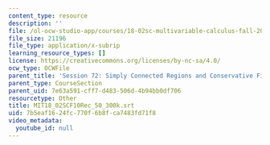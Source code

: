 ```yaml
---
content_type: resource
description: ''
file: /ol-ocw-studio-app/courses/18-02sc-multivariable-calculus-fall-2010/7b5eaf1624fc770f6b8fca7483fd71f8_MIT18_02SCF10Rec_50_300k.srt
file_size: 21196
file_type: application/x-subrip
learning_resource_types: []
license: https://creativecommons.org/licenses/by-nc-sa/4.0/
ocw_type: OCWFile
parent_title: 'Session 72: Simply Connected Regions and Conservative Fields'
parent_type: CourseSection
parent_uid: 7e63a591-cff7-d483-506d-4b94bb0df706
resourcetype: Other
title: MIT18_02SCF10Rec_50_300k.srt
uid: 7b5eaf16-24fc-770f-6b8f-ca7483fd71f8
video_metadata:
  youtube_id: null
---
```

